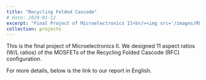 ```yaml
---
title: "Recycling Folded Cascode"
# date: 2020-01-12
excerpt: "Final Project of Microelectronics II<br/><img src='/images/RFCproject.png'>"
collection: projects
---
```

<!-- Todo: revise the image. -->
This is the final project of Microelectronics II.
We designed 11 aspect ratios (W/L ratios) of the MOSFETs of the
Recycling Folded Cascode (RFC) configuration.

For more details, below is the link to our report in English.